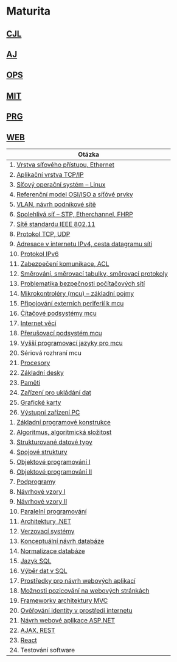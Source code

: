 # Maturita

## [CJL](./CJ.md)

## [AJ](./AJ.md)

## [OPS](./OPS.md)

## [MIT](./MIT.md)

## [PRG](./PRG.md)

## [WEB](./WEB.md)

| Otázka                                                                  |
| ----------------------------------------------------------------------- |
| 1. [Vrstva síťového přístupu, Ethernet](./OPS/L1.md)                    |
| 2. [Aplikační vrstva TCP/IP](./OPS/L7.md)                               |
| 3. [Síťový operační systém – Linux](./OPS/Linux.md)                     |
| 4. [Referenční model OSI/ISO a síťóvé prvky](./OPS/OSIISO.md)           |
| 5. [VLAN, návrh podnikové sítě](./OPS/VLAN.md)                          |
| 6. [Spolehlivá síť – STP, Etherchannel, FHRP](./OPS/STP.md)             |
| 7. [Sítě standardu IEEE 802.11](./OPS/WLAN.md)                          |
| 8. [Protokol TCP, UDP](./OPS/TCP.md)                                    |
| 9. [Adresace v internetu IPv4, cesta datagramu sítí](./OPS/v4.md)       |
| 10. [Protokol IPv6](./OPS/v6.md)                                        |
| 11. [Zabezpečení komunikace, ACL](./OPS/ACL.md)                         |
| 12. [Směrování, směrovací tabulky, směrovací protokoly](./OPS/route.md) |
| 13. [Problematika bezpečnosti počítačových sítí ](./OPS/hacker.md)      |
| 14. [Mikrokontroléry (mcu) – základní pojmy](./MIT/MCU.md)              |
| 15. [Připojování externích periferií k mcu](./MIT/Periferie.md)         |
| 16. [Čítačové podsystémy mcu](./MIT/Citace.md)                          |
| 17. [Internet věcí](./MIT/iot.md)                                       |
| 18. [Přerušovací podsystém mcu](./MIT/Preruseni.md)                     |
| 19. [Vyšší programovací jazyky pro mcu](./MIT/vyssi.md)                 |
| 20. Sériová rozhraní mcu                                                |
| 21. [Procesory](./MIT/CPU.md)                                           |
| 22. [Základní desky](./MIT/MB.md)                                       |
| 23. [Paměti](./MIT/Pameti.md)                                           |
| 24. [Zařízení pro ukládání dat](./MIT/HDDSSD.md)                        |
| 25. [Grafické karty](./MIT/GPU.md)                                      |
| 26. [Výstupní zařízení PC](./MIT/vystupnizarizeni.md)                   |
| 1. [Základní programové konstrukce](./PRG/Promene.md)                   |
| 2. [Algoritmus, algoritmická složitost](./PRG/Algoritmus.md)            |
| 3. [Strukturované datové typy](./PRG/strukturoveDT.md)                  |
| 4. [Spojové struktury](./PRG/Spojove.md)                                |
| 5. [Objektové programování I](./PRG/OOP1.md)                            |
| 6. [Objektové programování II](./PRG/OOP2.md)                           |
| 7. [Podprogramy](./PRG/Podprogramy.md)                                  |
| 8. [Návrhové vzory I](./PRG/NV1.md)                                     |
| 9. [Návrhové vzory II](./PRG/NV2.md)                                    |
| 10. [Paralelní programování](./PRG/paralel.md)                          |
| 11. [Architektury .NET](./PRG/dotnet.md)                                |
| 12. [Verzovací systémy](./PRG/git.md)                                   |
| 13. [Konceptuální návrh databáze](./WEB/navrhDB.md)                     |
| 14. [Normalizace databáze](./WEB/normalizaceDB.md)                      |
| 15. [Jazyk SQL](./WEB/SQL.md)                                           |
| 16. [Výběr dat v SQL](./WEB/SQLselect.md)                               |
| 17. [Prostředky pro návrh webových aplikací](./WEB/HTML.md)             |
| 18. [Možnosti pozicování na webových stránkách](./WEB/pozice.md)        |
| 19. [Frameworky architektury MVC](./WEB/mvc.md)                         |
| 20. [Ověřování identity v prostředí internetu](./WEB/identita.md)       |
| 21. [Návrh webové aplikace ASP.NET](./WEB/asp.md)                       |
| 22. [AJAX, REST](./WEB/AJAX.md)                                         |
| 23. [React](./WEB/react.md)                                             |
| 24. Testování software                                                  |
